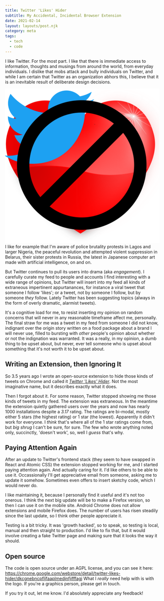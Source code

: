 ```yaml
---
title: Twitter 'Likes' Hider
subtitle: My Accidental, Incidental Browser Extension
date: 2021-02-14
layout: layouts/post.njk
category: meta
tags:
  - tech
  - code
---
```


<!-- @format -->

I like Twitter. For the most part. I like that there is immediate access to information, thoughts and musings from around the world, from everyday individuals. I dislike that mobs attack and bully individuals on Twitter, and while I am certain that Twitter as an organization abhors this, I believe that it is an inevitable result of deliberate design decisions.

![Twitter 'Likes' Hider logo](/images/twitterLikesHiderLogo.png) I like for example that I'm aware of police brutality protests in Lagos and larger Nigeria, the peaceful revolution and attempted violent suppression in Belarus, their sister protests in Russia, the latest in Japanese computer art made with artificial intelligence, on and on.

But Twitter continues to pull its users into drama (aka _engagement_). I carefully curate my feed to people and accounts I find interesting with a wide range of opinions, but Twitter will insert into my feed all kinds of extraneous impertinent appurtanances, for instance a viral tweet that someone I follow 'likes'; or a tweet, not by someone I follow, but by someone _they_ follow. Lately Twitter has been suggesting topics (always in the form of overly dramatic, alarmist tweets).

It's a cognitive load for me, to resist inserting my opinion on random concerns that will never in any reasonable timeframe affect me, personally. The final straw for me was a tweet in my feed from someone I did not know, indignant over the origin story written on a food package about a brand I will never use, filled to bursting with _other_ people's opinion about whether or not the indignation was warranted. It was a really, in my opinion, a dumb thing to be upset about, but never, ever tell someone who is upset about something that it's not worth it to be upset about.

## Writing an Extension, then Ignoring It

So 3.5 years ago I wrote an open-source extension to hide those kinds of tweets on Chrome and called it [_Twitter 'Likes' Hider_](https://chrome.google.com/webstore/detail/twitter-likes-hider/dkcgnebncpfljfaaplmedjnfjifffagj). Not the most imaginative name, but it describes exactly what it does.

Then I forgot about it. For some reason, Twitter stopped showing me those kinds of tweets in my feed. The extension was extraneous. In the meantime the extension quietly gathered users over the years and now has nearly 1000 installations despite a _3.17_ rating. The ratings are bi-modal, mostly either 5 stars (the highest rating) or 1 star (the lowest). Apparently it didn't work for everyone. I _think_ that's where all of the 1 star ratings come from, but _big shrug_ I can't be sure, for sure. The few who wrote anything noted only, succinctly, 'doesn't work', so, well I _guess_ that's why.

## Paying Attention Again

After an update to Twitter's frontend stack (they seem to have swapped in React and Atomic CSS) the extension stopped working for me, and I started paying attention again. And actually caring for it. I'd like others to be able to use it. Occassionally I'll get appreciative email from someone, asking me to update it somehow. Sometimes even offers to insert sketchy code, which I would never do.

I like maintaining it, because I personally find it useful and it's not too onerous. I think the next big update will be to make a Firefox version, so then I can use it on the mobile site. Android Chrome does not allow extensions and mobile Firefox does. The number of users has risen steadily since the last update, so I think other people appreciate it.

Testing is a bit tricky. It was 'growth hacked', so to speak, so testing is local, manual and then straight to production. I'd like to fix that, but it would involve creating a fake Twitter page and making sure that it looks the way it should.

## Open source

The code is open source under an AGPL license, and you can see it here: <https://chrome.google.com/webstore/detail/twitter-likes-hider/dkcgnebncpfljfaaplmedjnfjifffagj> What I _really_ need help with is with the logo. If you're a graphics person, please get in touch.

If you try it out, let me know. I'd absolutely appreciate any feedback!
